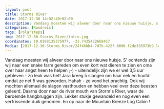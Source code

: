```yaml
---
layout: post
title: Storms River
date: 2017-12-30 14:02:40+02:00
description: Vandaag moesten wij alweer door naar ons nieuwe huisje. s'ochtends zijn wij naar een snake farm gereden om even kort wat dieren te zien en oma over haar angst heen te helpen ;-) - uiteindelijk zijn we er wel 3,5 uur geb
categories: [Rondreis]
tags: [Polarsteps]
img: 2017-12-30-Storms_River/intro.jpg
coordinates: 19.0198135375977, -33.7425422668457
Media: [2017-12-30-Storms_River/24f46bb4-7d7b-422f-8096-f2de395973b9_large_image.jpg, 2017-12-30-Storms_River/89c7f82c-1fb9-447a-b0a6-c25a33ba4ee0_large_image.jpg, 2017-12-30-Storms_River/47a3c6b7-9635-4402-9495-01c987794fd5_large_image.jpg, 2017-12-30-Storms_River/0975cb59-aa76-45cb-977b-755c54177770_large_image.jpg, 2017-12-30-Storms_River/d901e3e9-327c-44d2-a160-095e3d90b4ea_large_image.jpg, 2017-12-30-Storms_River/83623dcd-6f2a-4cf5-b338-fe08ce8fb526_large_image.jpg, 2017-12-30-Storms_River/c261403c-4267-426d-a7b0-4db5f34b03a2_large_image.jpg, 2017-12-30-Storms_River/996b52f7-4493-4e8f-93e1-b7b7bb04062b_large_image.jpg, 2017-12-30-Storms_River/5270bb77-d918-4c70-a477-49caf0e5c4eb_large_image.jpg, 2017-12-30-Storms_River/ba608453-a52d-4057-aff7-ad1a8650dfa6_large_image.jpg, 2017-12-30-Storms_River/92583ff9-35f8-4e73-86b7-7ed4440cf442_large_image.jpg, 2017-12-30-Storms_River/14a75cd0-443a-459d-a5ac-d425c5aec8f1_large_image.jpg, 2017-12-30-Storms_River/ad790306-4e91-428f-8730-cafc76eb5712_large_image.jpg, 2017-12-30-Storms_River/f88b00d3-76f9-4198-bb3c-48b163a12dcc_large_image.jpg]
---
```

Vandaag moesten wij alweer door naar ons nieuwe huisje. S' ochtends zijn wij naar een snake farm gereden om even kort wat dieren te zien en oma over haar angst heen te helpen ;-) - uiteindelijk zijn we er wel 3,5 uur gebleven - zo leuk was het! 
Jara kreeg 5 slangen om haar nek en hoofd omdat ze net 5 was geworden. Hahah - ze vond het prachtig. Ook wij mochten allemaal de slagen vasthouden en hebben veel over deze beesten geleerd. 
Daarna door naar de river mouth van Storm's River, waar de beroemde hangbruggen zijn. Lekker stukje gewandeld en nog even een verfrissende duik genomen.  En op naar de Mountain Breeze Log Cabin ! 